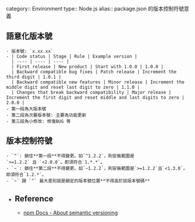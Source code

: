 category:: Environment
type:: Node.js
alias:: package.json 的版本控制符號意義

## 語意化版本號
	- 版本號: `x.xx.xx`
	- | Code status | Stage | Rule | Example version |
	  | ---- | ---- | ---- |
	  | First release | New product | Start with 1.0.0 | 1.0.0 |
	  | Backward compatible bug fixes | Patch release | Increment the third digit | 1.0.1 |
	  | Backward compatible new features | Minor release | Increment the middle digit and reset last digit to zero | 1.1.0 |
	  | Changes that break backward compatibility | Major release | Increment the first digit and reset middle and last digits to zero | 2.0.0 |
	- 第一段為大版本號
	- 第二段為次要版本號: 主要為功能更新
	- 第三段為小修改: 修復BUG 等
## 版本控制符號
	- `^`: 鎖住**第一段**不得變更。如`^1.2.2`，則安裝範圍是`>=1.2.2` 且 `<2.0.0`。即須符合`1.*.*`。
	- `~`: 鎖住**第二段**不得變更。如`~1.2.2`，則安裝範圍是`>=1.2.2`且`<1.3.0`。即須符合`1.2.*`。
	- `~` 跟 `^` 最大差別就是鎖定的版本號位置**不得高於該版本號碼**
- ## Reference
	- [npm Docs - About semantic versioning](https://docs.npmjs.com/about-semantic-versioning)